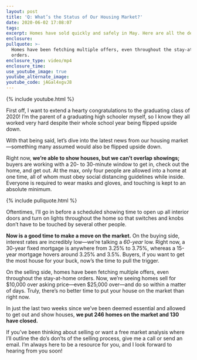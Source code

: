 ```yaml
---
layout: post
title: 'Q: What’s the Status of Our Housing Market?'
date: 2020-06-02 17:08:07
tags:
excerpt: Homes have sold quickly and safely in May. Here are all the details
enclosure:
pullquote: >-
  Homes have been fetching multiple offers, even throughout the stay-at-home
  orders.
enclosure_type: video/mp4
enclosure_time:
use_youtube_image: true
youtube_alternate_image:
youtube_code: jAGal4xgvJ8
---
```


{% include youtube.html %}

First off, I want to extend a hearty congratulations to the graduating class of 2020\! I’m the parent of a graduating high schooler myself, so I know they all worked very hard despite their whole school year being flipped upside down.&nbsp;

With that being said, let’s dive into the latest news from our housing market—something many assumed would also be flipped upside down.&nbsp;

Right now, **we’re able to show houses, but we can’t overlap showings;** buyers are working with a 20- to 30-minute window to get in, check out the home, and get out. At the max, only four people are allowed into a home at one time, all of whom must obey social distancing guidelines while inside. Everyone is required to wear masks and gloves, and touching is kept to an absolute minimum.&nbsp;

{% include pullquote.html %}

Oftentimes, I’ll go in before a scheduled showing time to open up all interior doors and turn on lights throughout the home so that switches and knobs don’t have to be touched by several other people.&nbsp;

**Now is a good time to make a move on the market.** On the buying side, interest rates are incredibly low—we’re talking a *60-year* low. Right now, a 30-year fixed mortgage is anywhere from 3.25% to 3.75%, whereas a 15-year mortgage hovers around 3.25% and 3.5%. Buyers, if you want to get the most house for your buck, now’s the time to pull the trigger.&nbsp;

On the selling side, homes have been fetching multiple offers, even throughout the stay-at-home orders. Now, we’re seeing homes sell for $10,000 over asking price—even $25,000 over—and do so within a matter of days. Truly, there’s no better time to put your house on the market than right now.&nbsp;

In just the last two weeks since we’ve been deemed essential and allowed to get out and show houses, **we put 246 homes on the market and 130 have closed.&nbsp;**

If you’ve been thinking about selling or want a free market analysis where I’ll outline the do’s don’ts of the selling process, give me a call or send an email. I’m always here to be a resource for you, and I look forward to hearing from you soon\!